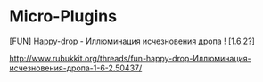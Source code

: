 Micro-Plugins
=============
[FUN] Happy-drop - Иллюминация исчезновения дропа ! [1.6.2?]                            

http://www.rubukkit.org/threads/fun-happy-drop-Иллюминация-исчезновения-дропа-1-6-2.50437/
